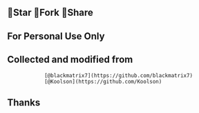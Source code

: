 ## 🚫Star 🚫Fork 🚫Share
  
## For Personal Use Only

    
## Collected and modified from       
                [@blackmatrix7](https://github.com/blackmatrix7)
                [@Koolson](https://github.com/Koolson)
## Thanks
